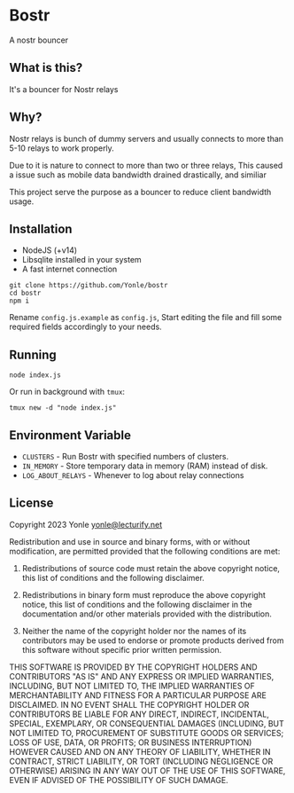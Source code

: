 # Bostr
A nostr bouncer

## What is this?
It's a bouncer for Nostr relays

## Why?
Nostr relays is bunch of dummy servers and usually connects to more than 5-10 relays to work properly.

Due to it is nature to connect to more than two or three relays, This caused a issue such as mobile data bandwidth drained drastically, and similiar


This project serve the purpose as a bouncer to reduce client bandwidth usage.

## Installation
- NodeJS (+v14)
- Libsqlite installed in your system
- A fast internet connection

```
git clone https://github.com/Yonle/bostr
cd bostr
npm i
```

Rename `config.js.example` as `config.js`, Start editing the file and fill some required fields accordingly to your needs.

## Running
```
node index.js
```

Or run in background with `tmux`:

```
tmux new -d "node index.js"
```

## Environment Variable
- `CLUSTERS` - Run Bostr with specified numbers of clusters.
- `IN_MEMORY` - Store temporary data in memory (RAM) instead of disk.
- `LOG_ABOUT_RELAYS` - Whenever to log about relay connections

## License

Copyright 2023 Yonle <yonle@lecturify.net>

Redistribution and use in source and binary forms, with or without modification, are permitted provided that the following conditions are met:

1. Redistributions of source code must retain the above copyright notice, this list of conditions and the following disclaimer.

2. Redistributions in binary form must reproduce the above copyright notice, this list of conditions and the following disclaimer in the documentation and/or other materials provided with the distribution.

3. Neither the name of the copyright holder nor the names of its contributors may be used to endorse or promote products derived from this software without specific prior written permission.

THIS SOFTWARE IS PROVIDED BY THE COPYRIGHT HOLDERS AND CONTRIBUTORS "AS IS" AND ANY EXPRESS OR IMPLIED WARRANTIES, INCLUDING, BUT NOT LIMITED TO, THE IMPLIED WARRANTIES OF MERCHANTABILITY AND FITNESS FOR A PARTICULAR PURPOSE ARE DISCLAIMED. IN NO EVENT SHALL THE COPYRIGHT HOLDER OR CONTRIBUTORS BE LIABLE FOR ANY DIRECT, INDIRECT, INCIDENTAL, SPECIAL, EXEMPLARY, OR CONSEQUENTIAL DAMAGES (INCLUDING, BUT NOT LIMITED TO, PROCUREMENT OF SUBSTITUTE GOODS OR SERVICES; LOSS OF USE, DATA, OR PROFITS; OR BUSINESS INTERRUPTION) HOWEVER CAUSED AND ON ANY THEORY OF LIABILITY, WHETHER IN CONTRACT, STRICT LIABILITY, OR TORT (INCLUDING NEGLIGENCE OR OTHERWISE) ARISING IN ANY WAY OUT OF THE USE OF THIS SOFTWARE, EVEN IF ADVISED OF THE POSSIBILITY OF SUCH DAMAGE.
